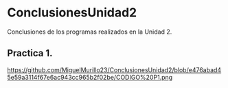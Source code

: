 # ConclusionesUnidad2
Conclusiones de los programas realizados en la Unidad 2.

## Practica 1.
https://github.com/MiguelMurillo23/ConclusionesUnidad2/blob/e476abad45e59a3114f67e6ac943cc965b2f02be/CODIGO%20P1.png



